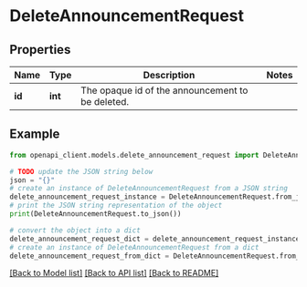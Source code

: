 # DeleteAnnouncementRequest


## Properties

Name | Type | Description | Notes
------------ | ------------- | ------------- | -------------
**id** | **int** | The opaque id of the announcement to be deleted. | 

## Example

```python
from openapi_client.models.delete_announcement_request import DeleteAnnouncementRequest

# TODO update the JSON string below
json = "{}"
# create an instance of DeleteAnnouncementRequest from a JSON string
delete_announcement_request_instance = DeleteAnnouncementRequest.from_json(json)
# print the JSON string representation of the object
print(DeleteAnnouncementRequest.to_json())

# convert the object into a dict
delete_announcement_request_dict = delete_announcement_request_instance.to_dict()
# create an instance of DeleteAnnouncementRequest from a dict
delete_announcement_request_from_dict = DeleteAnnouncementRequest.from_dict(delete_announcement_request_dict)
```
[[Back to Model list]](../README.md#documentation-for-models) [[Back to API list]](../README.md#documentation-for-api-endpoints) [[Back to README]](../README.md)


